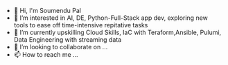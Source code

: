 - 👋 Hi, I'm Soumendu Pal
- 👀 I’m interested in AI, DE, Python-Full-Stack app dev, exploring new tools to ease off time-intensive repitative tasks 
- 🌱 I’m currently upskilling Cloud Skills, IaC with Teraform,Ansible, Pulumi, Data Engineering with streaming data
- 💞️ I’m looking to collaborate on ...
- 📫 How to reach me ...

<!---
pydev369/pydev369 is a ✨ special ✨ repository because its `README.md` (this file) appears on your GitHub profile.
You can click the Preview link to take a look at your changes.
--->
